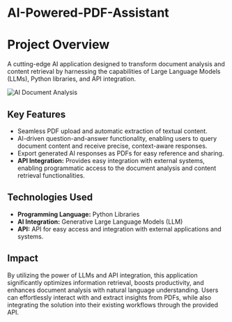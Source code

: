 # AI-Powered-PDF-Assistant
# Project Overview
A cutting-edge AI application designed to transform document analysis and content retrieval by harnessing the capabilities of Large Language Models (LLMs), Python libraries, and API integration.

![AI Document Analysis](https://via.placeholder.com/800x400.png?text=AI+Document+Analysis)

## Key Features
- Seamless PDF upload and automatic extraction of textual content.
- AI-driven question-and-answer functionality, enabling users to query document content and receive precise, context-aware responses.
- Export generated AI responses as PDFs for easy reference and sharing.
- **API Integration:** Provides easy integration with external systems, enabling programmatic access to the document analysis and content retrieval functionalities.

## Technologies Used
- **Programming Language:** Python Libraries
- **AI Integration:** Generative Large Language Models (LLM)
- **API:** API for easy access and integration with external applications and systems.

## Impact
By utilizing the power of LLMs and API integration, this application significantly optimizes information retrieval, boosts productivity, and enhances document analysis with natural language understanding. Users can effortlessly interact with and extract insights from PDFs, while also integrating the solution into their existing workflows through the provided API.
